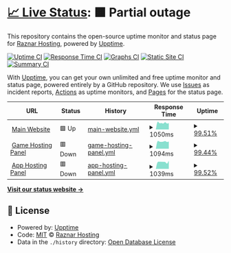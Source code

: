 # [📈 Live Status](https://up.raznar.id): <!--live status--> **🟧 Partial outage**

This repository contains the open-source uptime monitor and status page for [Raznar Hosting](https://raznar.id/), powered by [Upptime](https://github.com/upptime/upptime).

[![Uptime CI](https://github.com/Raznar-Hosting/uptime-monitor/workflows/Uptime%20CI/badge.svg)](https://github.com/Raznar-Hosting/uptime-monitor/actions?query=workflow%3A%22Uptime+CI%22)
[![Response Time CI](https://github.com/Raznar-Hosting/uptime-monitor/workflows/Response%20Time%20CI/badge.svg)](https://github.com/Raznar-Hosting/uptime-monitor/actions?query=workflow%3A%22Response+Time+CI%22)
[![Graphs CI](https://github.com/Raznar-Hosting/uptime-monitor/workflows/Graphs%20CI/badge.svg)](https://github.com/Raznar-Hosting/uptime-monitor/actions?query=workflow%3A%22Graphs+CI%22)
[![Static Site CI](https://github.com/Raznar-Hosting/uptime-monitor/workflows/Static%20Site%20CI/badge.svg)](https://github.com/Raznar-Hosting/uptime-monitor/actions?query=workflow%3A%22Static+Site+CI%22)
[![Summary CI](https://github.com/Raznar-Hosting/uptime-monitor/workflows/Summary%20CI/badge.svg)](https://github.com/Raznar-Hosting/uptime-monitor/actions?query=workflow%3A%22Summary+CI%22)

With [Upptime](https://upptime.js.org), you can get your own unlimited and free uptime monitor and status page, powered entirely by a GitHub repository. We use [Issues](https://github.com/Raznar-Hosting/uptime-monitor/issues) as incident reports, [Actions](https://github.com/Raznar-Hosting/uptime-monitor/actions) as uptime monitors, and [Pages](https://up.raznar.id) for the status page.

<!--start: status pages-->
<!-- This summary is generated by Upptime (https://github.com/upptime/upptime) -->
<!-- Do not edit this manually, your changes will be overwritten -->
<!-- prettier-ignore -->
| URL | Status | History | Response Time | Uptime |
| --- | ------ | ------- | ------------- | ------ |
| <img alt="" src="https://favicons.githubusercontent.com/raznar.id" height="13"> [Main Website](https://raznar.id) | 🟩 Up | [main-website.yml](https://github.com/Raznar-Hosting/uptime-monitor/commits/HEAD/history/main-website.yml) | <details><summary><img alt="Response time graph" src="./graphs/main-website/response-time-week.png" height="20"> 1050ms</summary><br><a href="https://up.raznar.id/history/main-website"><img alt="Response time 1293" src="https://img.shields.io/endpoint?url=https%3A%2F%2Fraw.githubusercontent.com%2FRaznar-Hosting%2Fuptime-monitor%2FHEAD%2Fapi%2Fmain-website%2Fresponse-time.json"></a><br><a href="https://up.raznar.id/history/main-website"><img alt="24-hour response time 1044" src="https://img.shields.io/endpoint?url=https%3A%2F%2Fraw.githubusercontent.com%2FRaznar-Hosting%2Fuptime-monitor%2FHEAD%2Fapi%2Fmain-website%2Fresponse-time-day.json"></a><br><a href="https://up.raznar.id/history/main-website"><img alt="7-day response time 1050" src="https://img.shields.io/endpoint?url=https%3A%2F%2Fraw.githubusercontent.com%2FRaznar-Hosting%2Fuptime-monitor%2FHEAD%2Fapi%2Fmain-website%2Fresponse-time-week.json"></a><br><a href="https://up.raznar.id/history/main-website"><img alt="30-day response time 1223" src="https://img.shields.io/endpoint?url=https%3A%2F%2Fraw.githubusercontent.com%2FRaznar-Hosting%2Fuptime-monitor%2FHEAD%2Fapi%2Fmain-website%2Fresponse-time-month.json"></a><br><a href="https://up.raznar.id/history/main-website"><img alt="1-year response time 1293" src="https://img.shields.io/endpoint?url=https%3A%2F%2Fraw.githubusercontent.com%2FRaznar-Hosting%2Fuptime-monitor%2FHEAD%2Fapi%2Fmain-website%2Fresponse-time-year.json"></a></details> | <details><summary><a href="https://up.raznar.id/history/main-website">99.51%</a></summary><a href="https://up.raznar.id/history/main-website"><img alt="All-time uptime 98.37%" src="https://img.shields.io/endpoint?url=https%3A%2F%2Fraw.githubusercontent.com%2FRaznar-Hosting%2Fuptime-monitor%2FHEAD%2Fapi%2Fmain-website%2Fuptime.json"></a><br><a href="https://up.raznar.id/history/main-website"><img alt="24-hour uptime 96.59%" src="https://img.shields.io/endpoint?url=https%3A%2F%2Fraw.githubusercontent.com%2FRaznar-Hosting%2Fuptime-monitor%2FHEAD%2Fapi%2Fmain-website%2Fuptime-day.json"></a><br><a href="https://up.raznar.id/history/main-website"><img alt="7-day uptime 99.51%" src="https://img.shields.io/endpoint?url=https%3A%2F%2Fraw.githubusercontent.com%2FRaznar-Hosting%2Fuptime-monitor%2FHEAD%2Fapi%2Fmain-website%2Fuptime-week.json"></a><br><a href="https://up.raznar.id/history/main-website"><img alt="30-day uptime 99.67%" src="https://img.shields.io/endpoint?url=https%3A%2F%2Fraw.githubusercontent.com%2FRaznar-Hosting%2Fuptime-monitor%2FHEAD%2Fapi%2Fmain-website%2Fuptime-month.json"></a><br><a href="https://up.raznar.id/history/main-website"><img alt="1-year uptime 98.37%" src="https://img.shields.io/endpoint?url=https%3A%2F%2Fraw.githubusercontent.com%2FRaznar-Hosting%2Fuptime-monitor%2FHEAD%2Fapi%2Fmain-website%2Fuptime-year.json"></a></details>
| <img alt="" src="https://favicons.githubusercontent.com/game.hosting.raznar.id" height="13"> [Game Hosting Panel](https://game.hosting.raznar.id) | 🟥 Down | [game-hosting-panel.yml](https://github.com/Raznar-Hosting/uptime-monitor/commits/HEAD/history/game-hosting-panel.yml) | <details><summary><img alt="Response time graph" src="./graphs/game-hosting-panel/response-time-week.png" height="20"> 1094ms</summary><br><a href="https://up.raznar.id/history/game-hosting-panel"><img alt="Response time 1270" src="https://img.shields.io/endpoint?url=https%3A%2F%2Fraw.githubusercontent.com%2FRaznar-Hosting%2Fuptime-monitor%2FHEAD%2Fapi%2Fgame-hosting-panel%2Fresponse-time.json"></a><br><a href="https://up.raznar.id/history/game-hosting-panel"><img alt="24-hour response time 977" src="https://img.shields.io/endpoint?url=https%3A%2F%2Fraw.githubusercontent.com%2FRaznar-Hosting%2Fuptime-monitor%2FHEAD%2Fapi%2Fgame-hosting-panel%2Fresponse-time-day.json"></a><br><a href="https://up.raznar.id/history/game-hosting-panel"><img alt="7-day response time 1094" src="https://img.shields.io/endpoint?url=https%3A%2F%2Fraw.githubusercontent.com%2FRaznar-Hosting%2Fuptime-monitor%2FHEAD%2Fapi%2Fgame-hosting-panel%2Fresponse-time-week.json"></a><br><a href="https://up.raznar.id/history/game-hosting-panel"><img alt="30-day response time 1267" src="https://img.shields.io/endpoint?url=https%3A%2F%2Fraw.githubusercontent.com%2FRaznar-Hosting%2Fuptime-monitor%2FHEAD%2Fapi%2Fgame-hosting-panel%2Fresponse-time-month.json"></a><br><a href="https://up.raznar.id/history/game-hosting-panel"><img alt="1-year response time 1270" src="https://img.shields.io/endpoint?url=https%3A%2F%2Fraw.githubusercontent.com%2FRaznar-Hosting%2Fuptime-monitor%2FHEAD%2Fapi%2Fgame-hosting-panel%2Fresponse-time-year.json"></a></details> | <details><summary><a href="https://up.raznar.id/history/game-hosting-panel">99.44%</a></summary><a href="https://up.raznar.id/history/game-hosting-panel"><img alt="All-time uptime 99.59%" src="https://img.shields.io/endpoint?url=https%3A%2F%2Fraw.githubusercontent.com%2FRaznar-Hosting%2Fuptime-monitor%2FHEAD%2Fapi%2Fgame-hosting-panel%2Fuptime.json"></a><br><a href="https://up.raznar.id/history/game-hosting-panel"><img alt="24-hour uptime 96.06%" src="https://img.shields.io/endpoint?url=https%3A%2F%2Fraw.githubusercontent.com%2FRaznar-Hosting%2Fuptime-monitor%2FHEAD%2Fapi%2Fgame-hosting-panel%2Fuptime-day.json"></a><br><a href="https://up.raznar.id/history/game-hosting-panel"><img alt="7-day uptime 99.44%" src="https://img.shields.io/endpoint?url=https%3A%2F%2Fraw.githubusercontent.com%2FRaznar-Hosting%2Fuptime-monitor%2FHEAD%2Fapi%2Fgame-hosting-panel%2Fuptime-week.json"></a><br><a href="https://up.raznar.id/history/game-hosting-panel"><img alt="30-day uptime 99.62%" src="https://img.shields.io/endpoint?url=https%3A%2F%2Fraw.githubusercontent.com%2FRaznar-Hosting%2Fuptime-monitor%2FHEAD%2Fapi%2Fgame-hosting-panel%2Fuptime-month.json"></a><br><a href="https://up.raznar.id/history/game-hosting-panel"><img alt="1-year uptime 99.59%" src="https://img.shields.io/endpoint?url=https%3A%2F%2Fraw.githubusercontent.com%2FRaznar-Hosting%2Fuptime-monitor%2FHEAD%2Fapi%2Fgame-hosting-panel%2Fuptime-year.json"></a></details>
| <img alt="" src="https://favicons.githubusercontent.com/app.hosting.raznar.id" height="13"> [App Hosting Panel](https://app.hosting.raznar.id) | 🟥 Down | [app-hosting-panel.yml](https://github.com/Raznar-Hosting/uptime-monitor/commits/HEAD/history/app-hosting-panel.yml) | <details><summary><img alt="Response time graph" src="./graphs/app-hosting-panel/response-time-week.png" height="20"> 1039ms</summary><br><a href="https://up.raznar.id/history/app-hosting-panel"><img alt="Response time 1282" src="https://img.shields.io/endpoint?url=https%3A%2F%2Fraw.githubusercontent.com%2FRaznar-Hosting%2Fuptime-monitor%2FHEAD%2Fapi%2Fapp-hosting-panel%2Fresponse-time.json"></a><br><a href="https://up.raznar.id/history/app-hosting-panel"><img alt="24-hour response time 975" src="https://img.shields.io/endpoint?url=https%3A%2F%2Fraw.githubusercontent.com%2FRaznar-Hosting%2Fuptime-monitor%2FHEAD%2Fapi%2Fapp-hosting-panel%2Fresponse-time-day.json"></a><br><a href="https://up.raznar.id/history/app-hosting-panel"><img alt="7-day response time 1039" src="https://img.shields.io/endpoint?url=https%3A%2F%2Fraw.githubusercontent.com%2FRaznar-Hosting%2Fuptime-monitor%2FHEAD%2Fapi%2Fapp-hosting-panel%2Fresponse-time-week.json"></a><br><a href="https://up.raznar.id/history/app-hosting-panel"><img alt="30-day response time 1231" src="https://img.shields.io/endpoint?url=https%3A%2F%2Fraw.githubusercontent.com%2FRaznar-Hosting%2Fuptime-monitor%2FHEAD%2Fapi%2Fapp-hosting-panel%2Fresponse-time-month.json"></a><br><a href="https://up.raznar.id/history/app-hosting-panel"><img alt="1-year response time 1282" src="https://img.shields.io/endpoint?url=https%3A%2F%2Fraw.githubusercontent.com%2FRaznar-Hosting%2Fuptime-monitor%2FHEAD%2Fapi%2Fapp-hosting-panel%2Fresponse-time-year.json"></a></details> | <details><summary><a href="https://up.raznar.id/history/app-hosting-panel">99.52%</a></summary><a href="https://up.raznar.id/history/app-hosting-panel"><img alt="All-time uptime 99.65%" src="https://img.shields.io/endpoint?url=https%3A%2F%2Fraw.githubusercontent.com%2FRaznar-Hosting%2Fuptime-monitor%2FHEAD%2Fapi%2Fapp-hosting-panel%2Fuptime.json"></a><br><a href="https://up.raznar.id/history/app-hosting-panel"><img alt="24-hour uptime 96.65%" src="https://img.shields.io/endpoint?url=https%3A%2F%2Fraw.githubusercontent.com%2FRaznar-Hosting%2Fuptime-monitor%2FHEAD%2Fapi%2Fapp-hosting-panel%2Fuptime-day.json"></a><br><a href="https://up.raznar.id/history/app-hosting-panel"><img alt="7-day uptime 99.52%" src="https://img.shields.io/endpoint?url=https%3A%2F%2Fraw.githubusercontent.com%2FRaznar-Hosting%2Fuptime-monitor%2FHEAD%2Fapi%2Fapp-hosting-panel%2Fuptime-week.json"></a><br><a href="https://up.raznar.id/history/app-hosting-panel"><img alt="30-day uptime 99.66%" src="https://img.shields.io/endpoint?url=https%3A%2F%2Fraw.githubusercontent.com%2FRaznar-Hosting%2Fuptime-monitor%2FHEAD%2Fapi%2Fapp-hosting-panel%2Fuptime-month.json"></a><br><a href="https://up.raznar.id/history/app-hosting-panel"><img alt="1-year uptime 99.65%" src="https://img.shields.io/endpoint?url=https%3A%2F%2Fraw.githubusercontent.com%2FRaznar-Hosting%2Fuptime-monitor%2FHEAD%2Fapi%2Fapp-hosting-panel%2Fuptime-year.json"></a></details>

<!--end: status pages-->

[**Visit our status website →**](https://up.raznar.id)

## 📄 License

- Powered by: [Upptime](https://github.com/upptime/upptime)
- Code: [MIT](./LICENSE) © [Raznar Hosting](https://raznar.id/)
- Data in the `./history` directory: [Open Database License](https://opendatacommons.org/licenses/odbl/1-0/)
